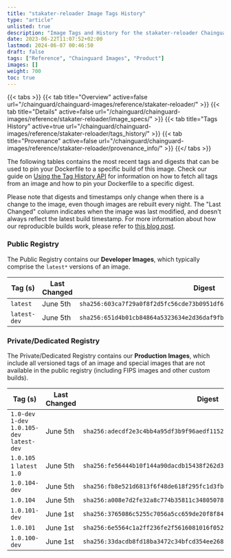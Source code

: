 ```yaml
---
title: "stakater-reloader Image Tags History"
type: "article"
unlisted: true
description: "Image Tags and History for the stakater-reloader Chainguard Image"
date: 2023-06-22T11:07:52+02:00
lastmod: 2024-06-07 00:46:50
draft: false
tags: ["Reference", "Chainguard Images", "Product"]
images: []
weight: 700
toc: true
---
```


{{< tabs >}}
{{< tab title="Overview" active=false url="/chainguard/chainguard-images/reference/stakater-reloader/" >}}
{{< tab title="Details" active=false url="/chainguard/chainguard-images/reference/stakater-reloader/image_specs/" >}}
{{< tab title="Tags History" active=true url="/chainguard/chainguard-images/reference/stakater-reloader/tags_history/" >}}
{{< tab title="Provenance" active=false url="/chainguard/chainguard-images/reference/stakater-reloader/provenance_info/" >}}
{{</ tabs >}}

The following tables contains the most recent tags and digests that can be used to pin your Dockerfile to a specific build of this image. Check our guide on [Using the Tag History API](/chainguard/chainguard-images/using-the-tag-history-api/) for information on how to fetch all tags from an image and how to pin your Dockerfile to a specific digest.

Please note that digests and timestamps only change when there is a change to the image, even though images are rebuilt every night. The "Last Changed" column indicates when the image was last modified, and doesn't always reflect the latest build timestamp. For more information about how our reproducible builds work, please refer to [this blog post](https://www.chainguard.dev/unchained/reproducing-chainguards-reproducible-image-builds).

### Public Registry
The Public Registry contains our **Developer Images**, which typically comprise the `latest*` versions of an image.

| Tag (s)       | Last Changed | Digest                                                                    |
|---------------|--------------|---------------------------------------------------------------------------|
|  `latest`     | June 5th     | `sha256:603ca7f29a0f8f2d5fc56cde73b0951df6010074a8582eff38c95d8250efa68b` |
|  `latest-dev` | June 5th     | `sha256:651d4b01cb84864a5323634e2d36daf9fbe45b4d9fcdfb1bca071b8890e1be43` |


### Private/Dedicated Registry
The Private/Dedicated Registry contains our **Production Images**, which include all versioned tags of an image and special images that are not available in the public registry (including FIPS images and other custom builds).

| Tag (s)                                       | Last Changed | Digest                                                                    |
|-----------------------------------------------|--------------|---------------------------------------------------------------------------|
|  `1.0-dev` `1-dev` `1.0.105-dev` `latest-dev` | June 5th     | `sha256:adecdf2e3c4bb4a95df3b9f96aedf1152b800b3faf5519bfc3258333317468c9` |
|  `1.0.105` `1` `latest` `1.0`                 | June 5th     | `sha256:fe56444b10f144a90dacdb15438f262d38a38782fbbf3ff623bccbb64a457a0d` |
|  `1.0.104-dev`                                | June 5th     | `sha256:fb8e521d6813f6f48de618f295fc1d3fb4ee685e4be15a4186b1e98116db8574` |
|  `1.0.104`                                    | June 5th     | `sha256:a008e7d2fe32a8c774b35811c34805078013aa4bcf8e6509cf5a76a20f9e88ac` |
|  `1.0.101-dev`                                | June 1st     | `sha256:3765086c5255c7056a5cc659de20f8f84f461a74038337062e1c03d98d9ff7b6` |
|  `1.0.101`                                    | June 1st     | `sha256:6e5564c1a2ff236fe2f5616081016f0528e233b6cf2d835e71ea8b0f685f7336` |
|  `1.0.100-dev`                                | June 1st     | `sha256:33dacdb8fd18ba3472c34bfcd354ee268513777d10fb18bb583c74f0499bb576` |

